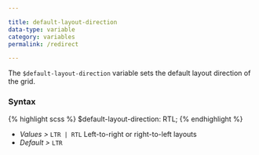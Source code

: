 ```yaml
---

title: default-layout-direction
data-type: variable
category: variables
permalink: /redirect

---
```


The `$default-layout-direction` variable sets the default layout direction of the grid.

### Syntax

{% highlight scss %}
$default-layout-direction: RTL;
{% endhighlight %}

- *Values >* `LTR | RTL` Left-to-right or right-to-left layouts
- *Default >* `LTR`
